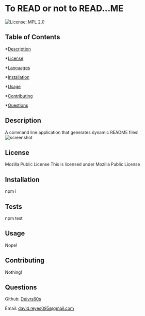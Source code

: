 # To READ or not to READ...ME
  [![License: MPL 2.0](https://img.shields.io/badge/License-MPL_2.0-brightgreen.svg)](https://opensource.org/licenses/MPL-2.0)
  
  ## Table of Contents ##
  *[Description](#description)

  *[License](#license)


  *[Languages](#languages)

  *[Installation](#installation)

  *[Usage](#usage)

  *[Contributing](#contributing)

  *[Questions](#questions)



  ## Description ##
  A command line application that generates dynamic README files!
  ![screenshot](n/a)

  ## License ##
  Mozilla Public License
  This is licensed under Mozilla Public License
  

  ## Installation ##
  npm i

  ## Tests ##
  npm test

  ## Usage ##
  Nope!

  ## Contributing ##
  Nothing!

  ## Questions ##
  Github: [Deivrs60s](https://github.com/Deivrs60s)
  
  Email: david.reyes095@gmail.com


  
